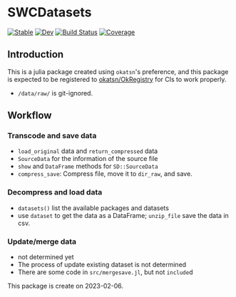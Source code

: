 # SWCDatasets

[![Stable](https://img.shields.io/badge/docs-stable-blue.svg)](https://okatsn.github.io/SWCDatasets.jl/stable/)
[![Dev](https://img.shields.io/badge/docs-dev-blue.svg)](https://okatsn.github.io/SWCDatasets.jl/dev/)
[![Build Status](https://github.com/okatsn/SWCDatasets.jl/actions/workflows/CI.yml/badge.svg?branch=main)](https://github.com/okatsn/SWCDatasets.jl/actions/workflows/CI.yml?query=branch%3Amain)
[![Coverage](https://codecov.io/gh/okatsn/SWCDatasets.jl/branch/main/graph/badge.svg)](https://codecov.io/gh/okatsn/SWCDatasets.jl)


## Introduction

This is a julia package created using `okatsn`'s preference, and this package is expected to be registered to [okatsn/OkRegistry](https://github.com/okatsn/OkRegistry) for CIs to work properly.

- `/data/raw/` is git-ignored.

## Workflow
### Transcode and save data
- `load_original` data and `return_compressed` data
- `SourceData` for the information of the source file
- `show` and `DataFrame` methods for `SD::SourceData`
- `compress_save`: Compress file, move it to `dir_raw`, and save.

### Decompress and load data
- `datasets()` list the available packages and datasets
- use `dataset` to get the data as a DataFrame; `unzip_file` save the data in csv.

### Update/merge data
- not determined yet
- The process of update existing dataset is not determined
- There are some code in `src/mergesave.jl`, but not `include`d

This package is create on 2023-02-06.
